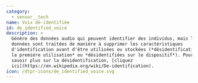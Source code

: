 ```yaml
---
category: 
  - sensor__tech
name: Voix dé-identifiée
id: de_identified_voice
description: >
  Génère des données audio qui peuvent identifier des individus, mais les
  données sont traitées de manière à supprimer les caractéristiques
  d'identification avant d'être utilisées ou stockées (*désidentification avant
  la premiére utilisation* ou *désidentifiées sur le dispositif*). Pour en
  savoir plus sur la désidentification, [cliquez
  ici](https://en.wikipedia.org/wiki/De-identification).
icon: /dtpr-icons/de_identified_voice.svg
---
```


